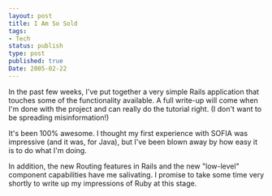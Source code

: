 ```yaml
---
layout: post
title: I Am So Sold
tags:
- Tech
status: publish
type: post
published: true
Date: 2005-02-22
---
```

In the past few weeks, I've put together a very simple Rails application that touches some of the functionality available.  A full write-up will come when I'm done with the project and can really do the tutorial right.  (I don't want to be spreading misinformation!)

It's been 100% awesome.  I thought my first experience with <span class="caps">SOFIA</span> was impressive (and it was, for Java), but I've been blown away by how easy it is to do what I'm doing.

In addition, the new Routing features in Rails and the new "low-level" component capabilities have me salivating.  I promise to take some time  very shortly to write up my impressions of Ruby at this stage.
